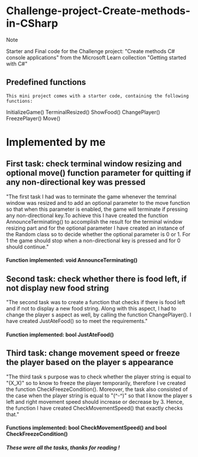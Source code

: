 # Challenge-project-Create-methods-in-CSharp

> [!NOTE]
> Starter and Final code for the Challenge project: "Create methods C# console applications" from the Microsoft Learn
> collection "Getting started with C#"

<!-- Implementation details -->

## Predefined functions
`This mini project comes with a starter code, containing the following functions:` 

InitializeGame()
TerminalResized()
ShowFood()
ChangePlayer()
FreezePlayer() 
Move()

# Implemented by me
## First task: check terminal window resizing and optional move() function parameter for quitting if any non-directional key was pressed

"The first task I had was to terminate the game whenever the temrinal window was resized and to add an optional 
parameter to the move function so that when this parameter is enabled, the game will terminate if pressing any 
non-directional key.To achieve this I have created the function AnnounceTerminating() to accomplish the result for 
the terminal window resizing part and for the optional parameter I have created an instance of the Random class so 
to decide whether the optional parameter is 0 or 1. For 1 the game should stop when a non-directional key is 
pressed and for 0 should continue."

#### Function implemented: void AnnounceTerminating()


## Second task: check whether there is food left, if not display new food string

"The second task was to create a function that checks if there is food left and 
if not to display a new food string. Along with this aspect, I had to change the player s aspect as well, by calling 
the function ChangePlayer(). I have created JustAteFood() so to meet the requirements."

#### Function implemented: bool JustAteFood()


## Third task: change movement speed or freeze the player based on the player s appearance

"The third task s purpose was to check whether the player string is equal to "(X_X)" so to know to freeze the player 
temporarily, therefore I ve created the function CheckFreezeCondition(). Moreover, the task also consisted of the 
case when the player string is equal to "(^-^)" so that I know the player s left and right movement speed should 
increase or decrease by 3. Hence, the function I have created CheckMovementSpeed() that exactly checks that."

#### Functions implemented: bool CheckMovementSpeed() and bool CheckFreezeCondition()


##### These were all the tasks, thanks for reading !

